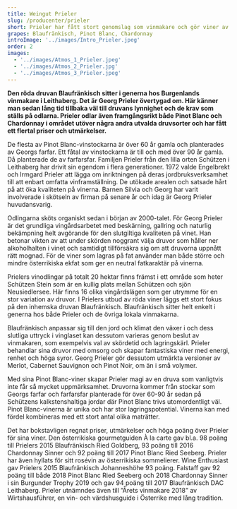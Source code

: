 ```yaml
---
title: Weingut Prieler
slug: /producenter/prieler
short: Prieler har fått stort genomslag som vinmakare och gör viner av hög kvalitet. 2018 blev han utnämnd till Årets vinmakare av vin- och värdshusguiden Wirtshausführer. Han har fått ett flertal priser och utmärkelser på senare år.
grapes: Blaufränkisch, Pinot Blanc, Chardonnay
introImage: '../images/Intro_Prieler.jpeg'
order: 2
images:
  - '../images/Atmos_1_Prieler.jpeg'
  - '../images/Atmos_2_Prieler.jpg'
  - '../images/Atmos_3_Prieler.jpeg'
---
```


**Den röda druvan Blaufränkisch sitter i generna hos Burgenlands vinmakare i Leithaberg. Det är Georg Prieler övertygad om. Här känner man sedan lång tid tillbaka väl till druvans lynnighet och de krav som ställs på odlarna. Prieler odlar även framgångsrikt både Pinot Blanc och Chardonnay i området utöver några andra utvalda druvsorter och har fått ett flertal priser och utmärkelser.**

De flesta av Pinot Blanc-vinstockarna är över 60 år gamla och planterades av Georgs farfar. Ett fåtal av vinstockarna är till och med över 90 år gamla. Då planterade de av farfarsfar. Familjen Prieler från den lilla orten Schützen i Leithaberg har drivit sin egendom i flera generationer. 1972 valde Engelbrekt och Irmgard Prieler att lägga om inriktningen på deras jordbruksverksamhet till att enbart omfatta vinframställning. De utökade arealen och satsade hårt på att öka kvaliteten på vinerna. Barnen Silvia och Georg har varit involverade i skötseln av firman på senare år och idag är Georg Prieler huvudansvarig.

Odlingarna sköts organiskt sedan i början av 2000-talet. För Georg Prieler är det grundliga vingårdsarbetet med beskärning, gallring och naturlig bekämpning helt avgörande för den slutgiltiga kvaliteten på vinet. Han betonar vikten av att under skörden noggrant välja druvor som håller ner alkoholhalten i vinet och samtidigt tillförsäkra sig om att druvorna uppnått rätt mognad. För de viner som lagras på fat använder man både större och mindre österrikiska ekfat som ger en neutral fatkaraktär på vinerna.

Prielers vinodlingar på totalt 20 hektar finns främst i ett område som heter Schützen Stein som är en kullig plats mellan Schützen och sjön Neusiedlersee. Här finns 16 olika vingårdslägen som ger utrymme för en stor variation av druvor. I Prielers utbud av röda viner läggs ett stort fokus på den inhemska druvan Blaufränkisch. Blaufränkisch sitter helt enkelt i generna hos både Prieler och de övriga lokala vinmakarna.

Blaufränkisch anpassar sig till den jord och klimat den växer i och dess slutliga uttryck i vinglaset kan dessutom varieras genom beslut av vinmakaren, som exempelvis val av skördetid och lagringskärl. Prieler behandlar sina druvor med omsorg och skapar fantastiska viner med energi, renhet och höga syror. Georg Prieler gör dessutom utmärkta versioner av Merlot, Cabernet Sauvignon och Pinot Noir, om än i små volymer.

Med sina Pinot Blanc-viner skapar Prieler magi av en druva som vanligtvis inte får så mycket uppmärksamhet. Druvorna kommer från stockar som Georgs farfar och farfarsfar planterade för över 60-90 år sedan på Schützens kalkstenshaltiga jordar där Pinot Blanc trivs utomordentligt väl. Pinot Blanc-vinerna är unika och har stor lagringspotential. Vinerna kan med fördel kombineras med ett stort antal olika maträtter.

Det har bokstavligen regnat priser, utmärkelser och höga poäng över Prieler för sina viner. Den österrikiska gourmetguiden À la carte gav bl.a. 98 poäng till Prielers 2015 Blaufränkisch Ried Goldberg, 93 poäng till 2016 Chardonnay Sinner och 92 poäng till 2017 Pinot Blanc Ried Seeberg. Prieler har även hyllats för sitt rosévin av österrikiska sommelierer. Wine Enthusiast gav Prielers 2015 Blaufränkisch Johanneshöhe 93 poäng. Falstaff gav 92 poäng till både 2018 Pinot Blanc Ried Seeberg och 2018 Chardonnay Sinner i sin Burgunder Trophy 2019 och gav 94 poäng till 2017 Blaufränkisch DAC Leithaberg. Prieler utnämndes även till ”Årets vinmakare 2018” av Wirtshausführer, en vin- och värdshusguide i Österrike med lång tradition.
